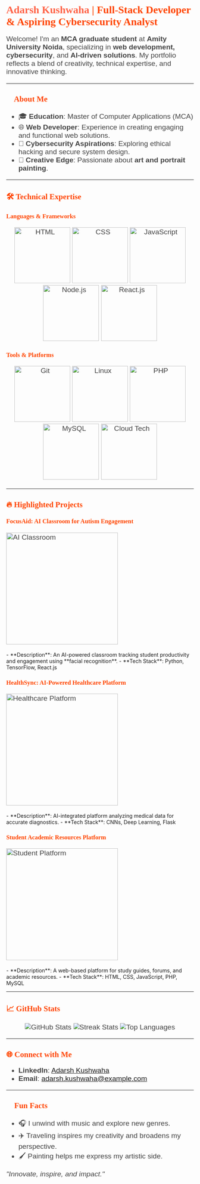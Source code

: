 <!-- Load Custom Fonts -->
<link href="https://fonts.googleapis.com/css2?family=Raleway:wght@400;700&family=Pacifico&family=Poppins:wght@400;700&display=swap" rel="stylesheet" />

<style>
  h1, h2, h3 {
    font-family: 'Pacifico', cursive;
    color: #FF4500;
  }
  p, ul, li {
    font-family: 'Raleway', sans-serif;
    font-size: 1.2rem;
    color: #444;
  }
</style>

#  <span style="font-family: 'Pacifico', cursive; color: #FF6347;">Adarsh Kushwaha</span> | Full-Stack Developer & Aspiring Cybersecurity Analyst  

Welcome! I'm an **MCA graduate student** at **Amity University Noida**, specializing in **web development, cybersecurity**, and **AI-driven solutions**. My portfolio reflects a blend of creativity, technical expertise, and innovative thinking.  

---

## 💼 **About Me**  
- 🎓 **Education**: Master of Computer Applications (MCA)  
- 🌐 **Web Developer**: Experience in creating engaging and functional web solutions.  
- 🎯 **Cybersecurity Aspirations**: Exploring ethical hacking and secure system design.  
- 🎨 **Creative Edge**: Passionate about **art and portrait painting**.  

---

## 🛠 **Technical Expertise**  

### **Languages & Frameworks**  
<p align="center">
  <img src="https://media.giphy.com/media/SWoSkN6DxTszqIKEqv/giphy.gif" alt="HTML" width="150" />
  <img src="https://media.giphy.com/media/fsEaZldNC8A1PJ3mwp/giphy.gif" alt="CSS" width="150" />
  <img src="https://media.giphy.com/media/ln7z2eWriiQAllfVcn/giphy.gif" alt="JavaScript" width="150" />
  <img src="https://media.giphy.com/media/3oriO0OEd9QIDdllqo/giphy.gif" alt="Node.js" width="150" />
  <img src="https://media.giphy.com/media/kH6CqYiquZawmU1HI6/giphy.gif" alt="React.js" width="150" />
</p>

### **Tools & Platforms**  
<p align="center">
  <img src="https://media.giphy.com/media/kH1DBkPNyZPOk0BxrM/giphy.gif" alt="Git" width="150" />
  <img src="https://media.giphy.com/media/IdyAQJVN2kVPNUrojM/giphy.gif" alt="Linux" width="150" />
  <img src="https://media.giphy.com/media/JqDcpPX8vWahUny0pE/giphy.gif" alt="PHP" width="150" />
  <img src="https://media.giphy.com/media/UWt0rhp21JgLwoeFQP/giphy.gif" alt="MySQL" width="150" />
  <img src="https://media.giphy.com/media/TqywQsAYCG2LcmBsyf/giphy.gif" alt="Cloud Tech" width="150" />
</p>

---

## 🔥 **Highlighted Projects**  

### **FocusAid: AI Classroom for Autism Engagement**  
<p>
  <img src="https://media.giphy.com/media/3o7TKsQxOmUUVGp8d6/giphy.gif" alt="AI Classroom" width="300" />
</p>  
- **Description**: An AI-powered classroom tracking student productivity and engagement using **facial recognition**.  
- **Tech Stack**: Python, TensorFlow, React.js  

### **HealthSync: AI-Powered Healthcare Platform**  
<p>
  <img src="https://media.giphy.com/media/13HgwGsXF0aiGY/giphy.gif" alt="Healthcare Platform" width="300" />
</p>  
- **Description**: AI-integrated platform analyzing medical data for accurate diagnostics.  
- **Tech Stack**: CNNs, Deep Learning, Flask  

### **Student Academic Resources Platform**  
<p>
  <img src="https://media.giphy.com/media/l1J9zYIsjPAyojfri/giphy.gif" alt="Student Platform" width="300" />
</p>  
- **Description**: A web-based platform for study guides, forums, and academic resources.  
- **Tech Stack**: HTML, CSS, JavaScript, PHP, MySQL  

---

## 📈 **GitHub Stats**  
<p align="center">
  <img src="https://github-readme-stats.vercel.app/api?username=adarsh-kushwaha&show_icons=true&theme=radical" alt="GitHub Stats" />
  <img src="https://github-readme-streak-stats.herokuapp.com/?user=adarsh-kushwaha&theme=radical" alt="Streak Stats" />
  <img src="https://github-readme-stats.vercel.app/api/top-langs/?username=adarsh-kushwaha&layout=compact&theme=radical" alt="Top Languages" />
</p>

---

## 🌐 **Connect with Me**  
- **LinkedIn**: [Adarsh Kushwaha](https://www.linkedin.com/in/adarsh-kushwaha)  
- **Email**: [adarsh.kushwaha@example.com](mailto:adarsh.kushwaha@example.com)  

---

## 🎨 **Fun Facts**  
- 🎧 I unwind with music and explore new genres.  
- ✈️ Traveling inspires my creativity and broadens my perspective.  
- 🖌️ Painting helps me express my artistic side.  

*"Innovate, inspire, and impact."*
